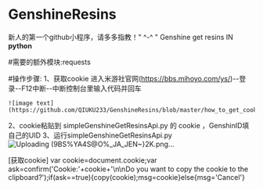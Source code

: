 # GenshineResins
新人的第一个github小程序，请多多指教！" ^-^ "
Genshine get resins IN **python**

#需要的额外模块:requests

#操作步骤:
1、获取cookie 
    进入米游社官网(https://bbs.mihoyo.com/ys/)--登录--F12中断--中断控制台里输入代码并回车
    
    ![image text]
    (https://github.com/QIUKU233/GenshineResins/blob/master/how_to_get_cookie.png)

    
2、cookie粘贴到 simpleGenshineGetResinsApi.py 的 cookie ，GenshinID填自己的UID
3、运行simpleGenshineGetResinsApi.py
![Uploading (9BS%YA4S@O%_JA_JEN~}2K.png…]()


[获取cookie]
var cookie=document.cookie;var ask=confirm('Cookie:'+cookie+'\n\nDo you want to copy the cookie to the clipboard?');if(ask==true){copy(cookie);msg=cookie}else{msg='Cancel'}

